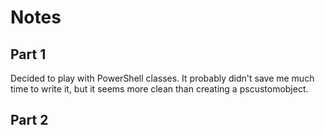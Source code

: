 # Notes

## Part 1

Decided to play with PowerShell classes. It probably didn't save me much time to write it, but it seems more clean than creating a pscustomobject.

## Part 2
